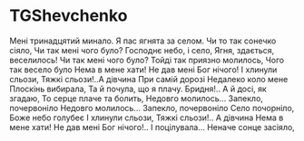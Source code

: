 # TGShevchenko

Мені тринадцятий минало.
Я пас ягнята за селом.
Чи то так сонечко сіяло,
Чи так мені чого було?
Господнє небо, і село,
Ягня, здається, веселилось!
Чи так мені чого було?
Тойді так приязно молилось,
Чого так весело було
Нема в мене хати!
Не дав мені Бог нічого!
І хлинули сльози,
Тяжкі сльози!..А дівчина
При самій дорозі
Недалеко коло мене
Плоскінь вибирала,
Та й почула, що я плачу.
Бридня!.. А й досі, як згадаю,
То серце плаче та болить,
Недовго молилось...
Запекло, почервоніло
Недовго молилось...
Запекло, почервоніло
Село почорніло,
Боже небо голубеє
І хлинули сльози,
Тяжкі сльози!.. А дівчина
Нема в мене хати!
Не дав мені Бог нічого!..
І поцілувала...
Неначе сонце засіяло,

